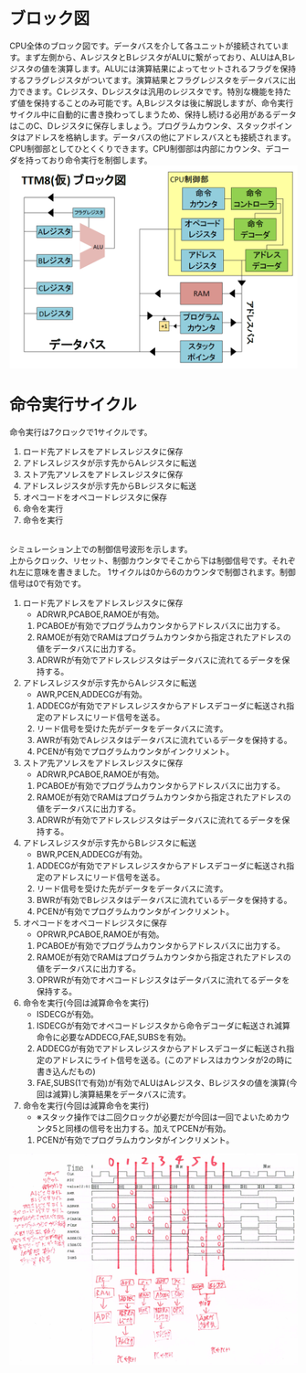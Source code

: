 # ブロック図
CPU全体のブロック図です。データバスを介して各ユニットが接続されています。まず左側から、AレジスタとBレジスタがALUに繋がっており、ALUはA,Bレジスタの値を演算します。ALUには演算結果によってセットされるフラグを保持するフラグレジスタがついてます。演算結果とフラグレジスタをデータバスに出力できます。Cレジスタ、Dレジスタは汎用のレジスタです。特別な機能を持たず値を保持することのみ可能です。A,Bレジスタは後に解説しますが、命令実行サイクル中に自動的に書き換わってしまうため、保持し続ける必用があるデータはこのC、Dレジスタに保存しましょう。プログラムカウンタ、スタックポインタはアドレスを格納します。データバスの他にアドレスバスとも接続されます。CPU制御部としてひとくくりできます。CPU制御部は内部にカウンタ、デコーダを持っており命令実行を制御します。
![ブロック図](./ブロック図.png)
# 命令実行サイクル
命令実行は7クロックで1サイクルです。
1. ロード先アドレスをアドレスレジスタに保存
1. アドレスレジスタが示す先からAレジスタに転送
1. ストア先アソレスをアドレスレジスタに保存
1. アドレスレジスタが示す先からBレジスタに転送
1. オペコードをオペコードレジスタに保存
1. 命令を実行
1. 命令を実行

<br>
シミュレーション上での制御信号波形を示します。
<br>
上からクロック、リセット、制御カウンタでそこから下は制御信号です。それぞれ左に意味を書きました。
1サイクルは0から6のカウンタで制御されます。制御信号は0で有効です。<br>

1. ロード先アドレスをアドレスレジスタに保存
    - ADRWR,PCABOE,RAMOEが有効。
    1. PCABOEが有効でプログラムカウンタからアドレスバスに出力する。
    1. RAMOEが有効でRAMはプログラムカウンタから指定されたアドレスの値をデータバスに出力する。
    1. ADRWRが有効でアドレスレジスタはデータバスに流れてるデータを保持する。
1. アドレスレジスタが示す先からAレジスタに転送
    - AWR,PCEN,ADDECGが有効。
    1. ADDECGが有効でアドレスレジスタからアドレスデコーダに転送され指定のアドレスにリード信号を送る。
    1. リード信号を受けた先がデータをデータバスに流す。
    1. AWRが有効でAレジスタはデータバスに流れているデータを保持する。
    1. PCENが有効でプログラムカウンタがインクリメント。
1. ストア先アソレスをアドレスレジスタに保存
    - ADRWR,PCABOE,RAMOEが有効。
    1. PCABOEが有効でプログラムカウンタからアドレスバスに出力する。
    1. RAMOEが有効でRAMはプログラムカウンタから指定されたアドレスの値をデータバスに出力する。
    1. ADRWRが有効でアドレスレジスタはデータバスに流れてるデータを保持する。
1. アドレスレジスタが示す先からBレジスタに転送
    - BWR,PCEN,ADDECGが有効。
    1. ADDECGが有効でアドレスレジスタからアドレスデコーダに転送され指定のアドレスにリード信号を送る。
    1. リード信号を受けた先がデータをデータバスに流す。
    1. BWRが有効でBレジスタはデータバスに流れているデータを保持する。
    1. PCENが有効でプログラムカウンタがインクリメント。
1. オペコードをオペコードレジスタに保存
    - OPRWR,PCABOE,RAMOEが有効。
    1. PCABOEが有効でプログラムカウンタからアドレスバスに出力する。
    1. RAMOEが有効でRAMはプログラムカウンタから指定されたアドレスの値をデータバスに出力する。
    1. OPRWRが有効でオペコードレジスタはデータバスに流れてるデータを保持する。
1. 命令を実行(今回は減算命令を実行)
    - ISDECGが有効。
    1. ISDECGが有効でオペコードレジスタから命令デコーダに転送され減算命令に必要なADDECG,FAE,SUBSを有効。
    1. ADDECGが有効でアドレスレジスタからアドレスデコーダに転送され指定のアドレスにライト信号を送る。(このアドレスはカウンタが2の時に書き込んだもの)
    1. FAE,SUBS(1で有効)が有効でALUはAレジスタ、Bレジスタの値を演算(今回は減算)し演算結果をデータバスに流す。
1. 命令を実行(今回は減算命令を実行)
    - ※スタック操作では二回クロックが必要だが今回は一回でよいためカウンタ5と同様の信号を出力する。加えてPCENが有効。
    1. PCENが有効でプログラムカウンタがインクリメント。

![波形](./wave.png)
